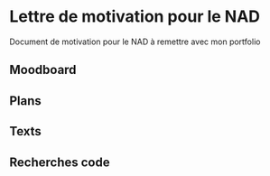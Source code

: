 # Lettre de motivation pour le NAD
Document de motivation pour le NAD à remettre avec mon portfolio

## Moodboard

## Plans

## Texts

## Recherches code


